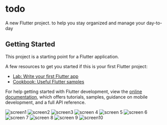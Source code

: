 # todo

A new Flutter project.
to help you stay organized and manage your day-to-day

## Getting Started

This project is a starting point for a Flutter application.

A few resources to get you started if this is your first Flutter project:

- [Lab: Write your first Flutter app](https://docs.flutter.dev/get-started/codelab)
- [Cookbook: Useful Flutter samples](https://docs.flutter.dev/cookbook)

For help getting started with Flutter development, view the
[online documentation](https://docs.flutter.dev/), which offers tutorials,
samples, guidance on mobile development, and a full API reference.

![screen1](assets/Screenshot_20240621_013120.jpg)
![screen2](assets/Screenshot_20240621_013135.jpg)
![screen3](assets/Screenshot_20240621_013141.jpg)
![screen 4](assets/Screenshot_20240621_013201.jpg)
![screen 5](assets/Screenshot_20240621_013247.jpg)
![screen 6](assets/Screenshot_20240621_013252.jpg)
![screen 7](assets/Screenshot_20240621_013259.jpg)
![screen 8](assets/Screenshot_20240621_013309.jpg)
![screen 9](assets/Screenshot_20240621_013311.jpg)
![screen10](assets/Screenshot_20240621_013406.jpg)
